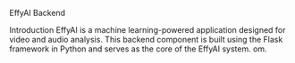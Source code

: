 EffyAI Backend

Introduction
EffyAI is a machine learning-powered application designed for video and audio analysis. 
This backend component is built using the Flask framework in Python and serves as the core of the EffyAI system.
om.